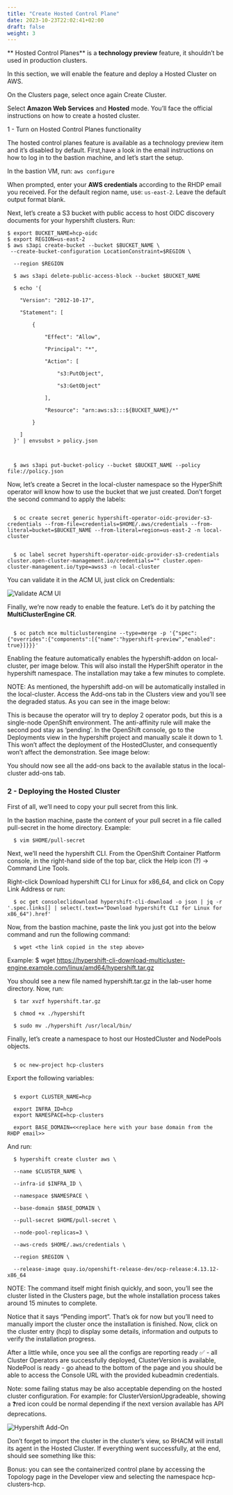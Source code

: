 ```yaml
---
title: "Create Hosted Control Plane"
date: 2023-10-23T22:02:41+02:00
draft: false
weight: 3
---
```


** Hosted Control Planes** is a **technology preview** feature, it shouldn’t be used in production clusters. 

In this section, we will enable the feature and deploy a Hosted Cluster on AWS.

On the Clusters page, select once again Create Cluster.

Select **Amazon Web Services** and **Hosted** mode. You’ll face the official instructions on how to create a hosted cluster.

1 - Turn on Hosted Control Planes functionality

The hosted control planes feature is available as a technology preview item and it’s disabled by default. 
First,have a  look in the email  instructions on how to log in to the bastion machine, and let’s start the setup.

In the bastion VM, run: `aws configure`

When prompted, enter your **AWS credentials** according to the RHDP email you received. For the default region name, use: `us-east-2`. Leave the default output format blank.

Next, let’s create a S3 bucket with public access to host OIDC discovery documents for your hypershift clusters. Run:
```
$ export BUCKET_NAME=hcp-oidc
$ export REGION=us-east-2
$ aws s3api create-bucket --bucket $BUCKET_NAME \
 --create-bucket-configuration LocationConstraint=$REGION \

  --region $REGION

  $ aws s3api delete-public-access-block --bucket $BUCKET_NAME

  $ echo '{

    "Version": "2012-10-17",

    "Statement": [

        {

            "Effect": "Allow",

            "Principal": "*",

            "Action": [

                "s3:PutObject",

                "s3:GetObject"

            ],

            "Resource": "arn:aws:s3:::${BUCKET_NAME}/*"

        }

    ]
  }' | envsubst > policy.json



  $ aws s3api put-bucket-policy --bucket $BUCKET_NAME --policy file://policy.json

```
Now, let’s create a Secret in the local-cluster namespace so the HyperShift operator will know how to use the bucket that we just created. Don’t forget the second command to apply the labels:
```

  $ oc create secret generic hypershift-operator-oidc-provider-s3-credentials --from-file=credentials=$HOME/.aws/credentials --from-literal=bucket=$BUCKET_NAME --from-literal=region=us-east-2 -n local-cluster

  
  $ oc label secret hypershift-operator-oidc-provider-s3-credentials cluster.open-cluster-management.io/credentials="" cluster.open-cluster-management.io/type=awss3 -n local-cluster
```
You can validate it in the ACM UI, just click on Credentials:

![Validate ACM UI](/101_10.png)

Finally, we’re now ready to enable the feature. Let’s do it by patching the **MultiClusterEngine CR**.

```

  $ oc patch mce multiclusterengine --type=merge -p '{"spec":{"overrides":{"components":[{"name":"hypershift-preview","enabled": true}]}}}'
```

Enabling the feature automatically enables the hypershift-addon on local-cluster, per image below. This will also install the HyperShift operator in the hypershift namespace. The installation may take a few minutes to complete.

NOTE: As mentioned, the hypershift add-on will be automatically installed in the local-cluster. Access the Add-ons tab in the Clusters view and you’ll see the degraded status. As you can see in the image below:

This is because the operator will try to deploy 2 operator pods, but this is a single-node OpenShift environment. The anti-affinity rule will make the second pod stay as ‘pending’.
In the OpenShift console, go to the Deployments view in the hypershift project and manually scale it down to 1. This won’t affect the deployment of the HostedCluster, and consequently won’t affect the demonstration. See image below:

You should now see all the add-ons back to the available status in the local-cluster add-ons tab.

### 2 - Deploying the Hosted Cluster

First of all, we’ll need to copy your pull secret from this link.

In the bastion machine, paste the content of your pull secret in a file called pull-secret in the home directory. Example:
```
  $ vim $HOME/pull-secret
```
Next, we’ll need the hypershift CLI. From the OpenShift Container Platform console, in the right-hand side of the top bar, click the Help icon (?) -> Command Line Tools.

Right-click Download hypershift CLI for Linux for x86_64, and click on Copy Link Address or run:
```  
  $ oc get consoleclidownload hypershift-cli-download -o json | jq -r '.spec.links[] | select(.text=="Download hypershift CLI for Linux for x86_64").href'
```
Now, from the bastion machine, paste the link you just got  into the below command and run the following command:
```
  $ wget <the link copied in the step above>
```
Example: $ wget https://hypershift-cli-download-multicluster-engine.example.com/linux/amd64/hypershift.tar.gz

You should see a new file named hypershift.tar.gz in the lab-user home directory. Now, run:
``````
  $ tar xvzf hypershift.tar.gz

  $ chmod +x ./hypershift

  $ sudo mv ./hypershift /usr/local/bin/
``````

Finally, let’s create a namespace to host our HostedCluster and NodePools objects.
```

  $ oc new-project hcp-clusters

```
Export the following variables:
```

  $ export CLUSTER_NAME=hcp
  
  export INFRA_ID=hcp
  export NAMESPACE=hcp-clusters

  export BASE_DOMAIN=<<replace here with your base domain from the RHDP email>>
```
And run:
```
  $ hypershift create cluster aws \

  --name $CLUSTER_NAME \

  --infra-id $INFRA_ID \

  --namespace $NAMESPACE \

  --base-domain $BASE_DOMAIN \

  --pull-secret $HOME/pull-secret \
  
  --node-pool-replicas=3 \

  --aws-creds $HOME/.aws/credentials \
  
  --region $REGION \

  --release-image quay.io/openshift-release-dev/ocp-release:4.13.12-x86_64
```
NOTE: The command itself might finish quickly, and soon, you’ll see the cluster listed in the Clusters page, but the whole installation process takes around 15 minutes to complete.

Notice that it says “Pending import”. That’s ok for now but you’ll need to manually import the cluster once the installation is finished. Now, click on the cluster entry (hcp) to display some details, information and outputs to verify the installation progress.

After a little while, once you see all the configs are reporting ready  ✅ - all Cluster Operators are successfully deployed, ClusterVersion is available, NodePool is ready - go ahead to the bottom of the page and you should be able to access the Console URL with the provided kubeadmin credentials.

Note: some failing status may be also acceptable depending on the hosted cluster configuration. For example: for ClusterVersionUpgradeable, showing a ❓red icon could be normal depending if the next version available has API deprecations.

![Hypershift Add-On](/101_11.png)

Don’t forget to import the cluster in the cluster’s view, so RHACM will install its agent in the Hosted Cluster. If everything went successfully, at the end, should see something like this:

Bonus: you can see the containerized control plane by accessing the Topology page in the Developer view and selecting the namespace hcp-clusters-hcp.


